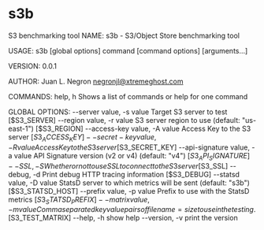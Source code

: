# s3b

S3 benchmarking tool
NAME:
   s3b - S3/Object Store benchmarking tool

USAGE:
   s3b [global options] command [command options] [arguments...]

VERSION:
   0.0.1

AUTHOR:
   Juan L. Negron <negronjl@xtremeghost.com>

COMMANDS:
     help, h  Shows a list of commands or help for one command

GLOBAL OPTIONS:
   --server value, -s value         Target S3 server to test [$S3_SERVER]
   --region value, -r value         S3 server region to use (default: "us-east-1") [$S3_REGION]
   --access-key value, -A value     Access Key to the S3 server [$S3_ACCESS_KEY]
   --secret-key value, -R value     Access Key to the S3 server [$S3_SECRET_KEY]
   --api-signature value, -a value  API Signature version (v2 or v4) (default: "v4") [$S3_API_SIGNATURE]
   --SSL, -S                        Whether or not to use SSL to connect to the S3 server [$S3_SSL]
   --debug, -d                      Print debug HTTP tracing information [$S3_DEBUG]
   --statsd value, -D value         StatsD server to which metrics will be sent (default: "s3b") [$S3_STATSD_HOST]
   --prefix value, -p value         Prefix to use with the StatsD metrics [$S3_STATSD_PREFIX]
   --matrix value, -m value         Comma separated key value pairs of filename=size to use in the testing. [$S3_TEST_MATRIX]
   --help, -h                       show help
   --version, -v                    print the version
